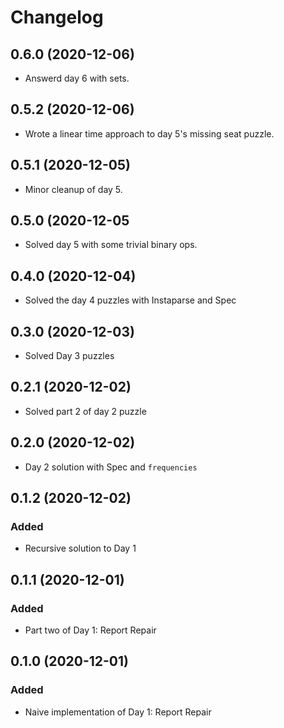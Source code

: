 # Changelog

## 0.6.0 (2020-12-06)

- Answerd day 6 with sets.

## 0.5.2 (2020-12-06)

- Wrote a linear time approach to day 5's missing seat puzzle.

## 0.5.1 (2020-12-05)

- Minor cleanup of day 5.

## 0.5.0 (2020-12-05

- Solved day 5 with some trivial binary ops.

## 0.4.0 (2020-12-04)

- Solved the day 4 puzzles with Instaparse and Spec

## 0.3.0 (2020-12-03)

- Solved Day 3 puzzles

## 0.2.1 (2020-12-02)

- Solved part 2 of day 2 puzzle

## 0.2.0 (2020-12-02)

- Day 2 solution with Spec and `frequencies`

## 0.1.2 (2020-12-02)

### Added

- Recursive solution to Day 1

## 0.1.1 (2020-12-01)

### Added

- Part two of Day 1: Report Repair

## 0.1.0 (2020-12-01)

### Added

- Naive implementation of Day 1: Report Repair
